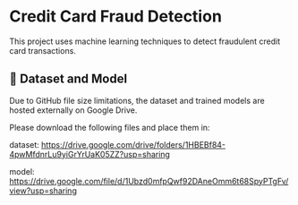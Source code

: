 # Credit Card Fraud Detection

This project uses machine learning techniques to detect fraudulent credit card transactions.

## 📁 Dataset and Model

Due to GitHub file size limitations, the dataset and trained models are hosted externally on Google Drive.

Please download the following files and place them in:

dataset:
https://drive.google.com/drive/folders/1HBEBf84-4pwMfdnrLu9yiGrYrUaK05ZZ?usp=sharing

model:
https://drive.google.com/file/d/1Ubzd0mfpQwf92DAneOmm6t68SpyPTgFv/view?usp=sharing
